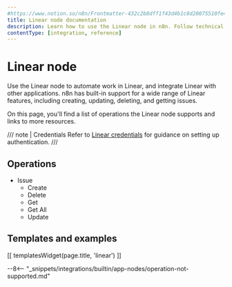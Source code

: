 ```yaml
---
#https://www.notion.so/n8n/Frontmatter-432c2b8dff1f43d4b1c8d20075510fe4
title: Linear node documentation
description: Learn how to use the Linear node in n8n. Follow technical documentation to integrate Linear node into your workflows.
contentType: [integration, reference]
---
```


# Linear node

Use the Linear node to automate work in Linear, and integrate Linear with other applications. n8n has built-in support for a wide range of Linear features, including creating, updating, deleting, and getting issues. 

On this page, you'll find a list of operations the Linear node supports and links to more resources.

/// note | Credentials
Refer to [Linear credentials](/integrations/builtin/credentials/linear.md) for guidance on setting up authentication. 
///

## Operations

* Issue
    * Create
    * Delete
    * Get
    * Get All
    * Update

## Templates and examples

<!-- see https://www.notion.so/n8n/Pull-in-templates-for-the-integrations-pages-37c716837b804d30a33b47475f6e3780 -->
[[ templatesWidget(page.title, 'linear') ]]

--8<-- "_snippets/integrations/builtin/app-nodes/operation-not-supported.md"
